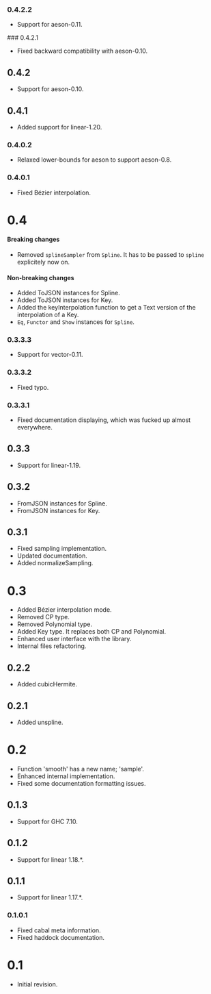 ### 0.4.2.2

- Support for aeson-0.11.

### 0.4.2.1

- Fixed backward compatibility with aeson-0.10.

## 0.4.2

- Support for aeson-0.10.

## 0.4.1

- Added support for linear-1.20.

### 0.4.0.2

- Relaxed lower-bounds for aeson to support aeson-0.8.

### 0.4.0.1

- Fixed Bézier interpolation.

# 0.4

#### Breaking changes

- Removed `splineSampler` from `Spline`. It has to be passed to `spline`
  explicitely now on.

#### Non-breaking changes

- Added ToJSON instances for Spline.
- Added ToJSON instances for Key.
- Added the keyInterpolation function to get a Text version of the
  interpolation of a Key.
- `Eq`, `Functor` and `Show` instances for `Spline`.

### 0.3.3.3

- Support for vector-0.11.

### 0.3.3.2

- Fixed typo.

### 0.3.3.1

- Fixed documentation displaying, which was fucked up almost everywhere.

## 0.3.3

- Support for linear-1.19.

## 0.3.2

- FromJSON instances for Spline.
- FromJSON instances for Key.

## 0.3.1

- Fixed sampling implementation.
- Updated documentation.
- Added normalizeSampling.

# 0.3

- Added Bézier interpolation mode.
- Removed CP type.
- Removed Polynomial type.
- Added Key type. It replaces both CP and Polynomial.
- Enhanced user interface with the library.
- Internal files refactoring.

## 0.2.2

- Added cubicHermite.

## 0.2.1

- Added unspline.

# 0.2

- Function 'smooth' has a new name; 'sample'.
- Enhanced internal implementation.
- Fixed some documentation formatting issues.

## 0.1.3

- Support for GHC 7.10.

## 0.1.2

- Support for linear 1.18.*.

## 0.1.1

- Support for linear 1.17.*.

### 0.1.0.1

- Fixed cabal meta information.
- Fixed haddock documentation.

# 0.1

- Initial revision.
